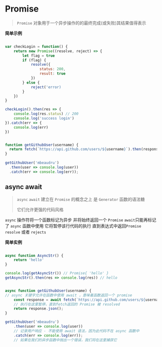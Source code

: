 
# Promise


> `Promise` 对象用于一个异步操作的的最终完成(或失败)其结果值得表示

**简单示例**

``` js

var checkLogin = function() {
	return new Promise((resolve, reject) => {
		let flag = true
		if (flag) {
			resolve({
				status: 200,
				result: true
			})
		} else {
			reject('error)
		}
	})
}

checkLogin().then(res => {
	console.log(res.status) // 200
	console.log('success login')
}).catch(err => {
	console.log(err)
})


```


```js

function getGithubUser(username) {
  return fetch(`https://api.github.com/users/${username}`).then(response => response.json());
}
 
getGithubUser('mbeaudru')
  .then(user => console.log(user))
  .catch(err => console.log(err));

```

## async await

> `async` `await` 建立在 `Promise` 的概念之上 是 `Generator` 函数的语法糖
> 
> 它们允许更强的代码风格

`async` 操作符将一个函数标记为异步 并将始终返回一个 `Promise`  `await`只能再标记了 `async` 函数中使用 它将暂停该行代码的执行 直到表达式中返回`Promise` `resolve` 或者 `rejects`

**简单实例**

```js

async function AsyncStr() {
	return 'hello'
}

console.log(getAsyncStr()) // Promise{ 'hello' }
getAsyncStr().then(res => console.log(res)) // hello


```

```js

async function getGithubUser(username) { 
// async 关键字允许在函数中使用 await ，意味着函数返回一个 promise 
	const response = await fetch(`https://api.github.com/users/${username}`); 
	// 执行在这里暂停，直到fetch返回的 Promise 被 resolved 
	return response.json();
}

getGithubUser('mbeaudru')
	.then(user => console.log(user)) 
	// 记录用户响应 - 不能使用 await 语法，因为此代码不在 async 函数中 
	.catch(err => console.log(err)); 
	// 如果在我们的异步函数中抛出一个错误，我们将在这里捕获它


```


















